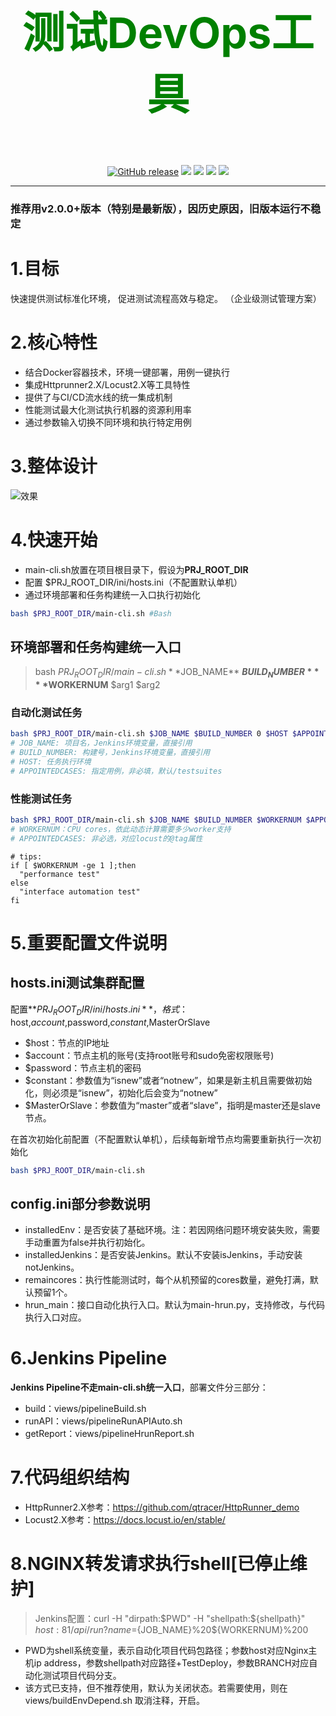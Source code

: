 <h3 align="center"><p style="color: green;font-weight: bold; font-size: 68px;">测试DevOps工具</p></h3>
<p align="center">
  <a href="https://github.com/qtracer/TestDeploy/releases"><img src="https://img.shields.io/github/v/release/qtracer/TestDeploy" alt="GitHub release"></a>
  <a href="https://www.linux.org/"><img src="https://img.shields.io/badge/Language-Bash | Python3-blue.svg"></a>
  <a href="https://github.com/qtracer/TestDeploy"><img src="https://img.shields.io/badge/System-Centos 7 | Ubuntu-red.svg"></a>
  <a href="https://github.com/qtracer/TestDeploy"><img src="https://img.shields.io/badge/Privileges-root | sudo-green.svg"></a>
  <a href="https://blog.csdn.net/qq_24601279/article/details/122942046"><img src="https://img.shields.io/badge/Desc-CSDN-green.svg"></a>
  
<!--   <a href="https://github.com/qtracer/TestDeploy"><img src="https://img.shields.io/github/stars/qtracer/TestDeploy?color=%23D0A20D&style=flat-square" alt="Stars"></a>
  <a href="https://github.com/qtracer/TestDeploy"><img src="https://img.shields.io/github/forks/qtracer/TestDeploy?color=%230ACB84&style=flat-square" alt="Forks"></a> -->
</p>
<hr />

### 推荐用v2.0.0+版本（特别是最新版），因历史原因，旧版本运行不稳定

# 1.目标
快速提供测试标准化环境，
促进测试流程高效与稳定。
（企业级测试管理方案）

# 2.核心特性
* 结合Docker容器技术，环境一键部署，用例一键执行
* 集成Httprunner2.X/Locust2.X等工具特性
* 提供了与CI/CD流水线的统一集成机制
* 性能测试最大化测试执行机器的资源利用率
* 通过参数输入切换不同环境和执行特定用例
  
# 3.整体设计
![效果](https://github.com/qtracer/TestDeploy/blob/main/data/%E8%BF%90%E7%BB%B4%E5%B9%B3%E5%8F%B0%E6%9E%B6%E6%9E%84%E5%9B%BE00.png)

# 4.快速开始
* main-cli.sh放置在项目根目录下，假设为**PRJ_ROOT_DIR**
* 配置 $PRJ_ROOT_DIR/ini/hosts.ini（不配置默认单机）
* 通过环境部署和任务构建统一入口执行初始化
```Bash 
bash $PRJ_ROOT_DIR/main-cli.sh #Bash
```

## 环境部署和任务构建统一入口
> bash $PRJ_ROOT_DIR/main-cli.sh **$JOB_NAME** **$BUILD_NUMBER** **$WORKERNUM** $arg1 $arg2

### 自动化测试任务
```Bash 
bash $PRJ_ROOT_DIR/main-cli.sh $JOB_NAME $BUILD_NUMBER 0 $HOST $APPOINTEDCASES
# JOB_NAME: 项目名，Jenkins环境变量，直接引用
# BUILD_NUMBER: 构建号，Jenkins环境变量，直接引用
# HOST: 任务执行环境
# APPOINTEDCASES: 指定用例，非必填，默认/testsuites
```

### 性能测试任务
```Bash 
bash $PRJ_ROOT_DIR/main-cli.sh $JOB_NAME $BUILD_NUMBER $WORKERNUM $APPOINTEDCASES
# WORKERNUM：CPU cores，依此动态计算需要多少worker支持
# APPOINTEDCASES: 非必选，对应locust的@tag属性
```
```
# tips:
if [ $WORKERNUM -ge 1 ];then
  "performance test"
else
  "interface automation test"
fi
```

# 5.重要配置文件说明
## hosts.ini测试集群配置
配置**$PRJ_ROOT_DIR/ini/hosts.ini**，格式：$host,$account,$password,$constant,$MasterOrSlave

* $host：节点的IP地址
* $account：节点主机的账号(支持root账号和sudo免密权限账号)
* $password：节点主机的密码
* $constant：参数值为“isnew”或者“notnew”，如果是新主机且需要做初始化，则必须是“isnew”，初始化后会变为“notnew”
* $MasterOrSlave：参数值为“master”或者“slave”，指明是master还是slave节点。

在首次初始化前配置（不配置默认单机），后续每新增节点均需要重新执行一次初始化
```Bash
bash $PRJ_ROOT_DIR/main-cli.sh
```

## config.ini部分参数说明
* installedEnv：是否安装了基础环境。注：若因网络问题环境安装失败，需要手动重置为false并执行初始化。
* installedJenkins：是否安装Jenkins。默认不安装isJenkins，手动安装notJenkins。
* remaincores：执行性能测试时，每个从机预留的cores数量，避免打满，默认预留1个。
* hrun_main：接口自动化执行入口。默认为main-hrun.py，支持修改，与代码执行入口对应。

# 6.Jenkins Pipeline
**Jenkins Pipeline不走main-cli.sh统一入口**，部署文件分三部分：
* build：views/pipelineBuild.sh
* runAPI：views/pipelineRunAPIAuto.sh
* getReport：views/pipelineHrunReport.sh

# 7.代码组织结构
* HttpRunner2.X参考：https://github.com/qtracer/HttpRunner_demo
* Locust2.X参考：https://docs.locust.io/en/stable/

# 8.NGINX转发请求执行shell[已停止维护]
> Jenkins配置：curl -H "dirpath:$PWD" -H "shellpath:${shellpath}" ${host}:81/api/run?name=${JOB_NAME}%20${WORKERNUM}%200
* PWD为shell系统变量，表示自动化项目代码包路径；参数host对应Nginx主机ip address，参数shellpath对应路径+TestDeploy，参数BRANCH对应自动化测试项目代码分支。
* 该方式已支持，但不推荐使用，默认为关闭状态。若需要使用，则在views/buildEnvDepend.sh 取消注释，开启。

